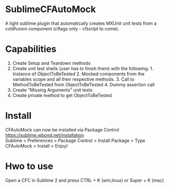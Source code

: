 SublimeCFAutoMock
=================

A light sublime plugin that automatically creates MXUnit unit tests from a coldfusion component (cftags only - cfscript to come).


Capabilities
============
  1. Create Setup and Teardown methods
  2. Create unit test shells (user has to finish them) with the following:
    1. Instance of ObjectToBeTested
    2. Mocked components from the variables scope and all their respective methods.
    3. Call to MethodToBeTested from ObjectToBeTested
    4. Dummy assertion call
  3. Create "Missing Arguments" unit tests 
  4. Create private method to get ObjectToBeTested


Install
=======
  CFAutoMock can now be installed via Package Control https://sublime.wbond.net/installation<br>
  Sublime > Preferences > Package Control > Install Package > Type CFAutoMock > Install > Enjoy!
  
Hwo to use
==========
  Open a CFC in Sublime 2 and press CTRL + K (win,linux) or Super + K (mac)
